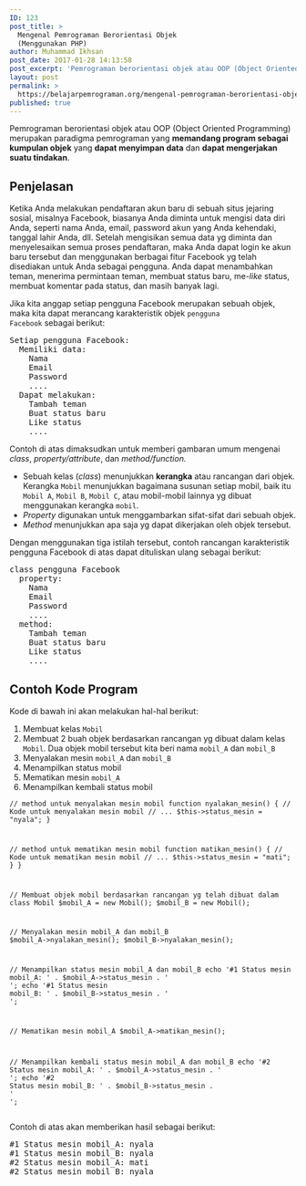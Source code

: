 ```yaml
---
ID: 123
post_title: >
  Mengenal Pemrograman Berorientasi Objek
  (Menggunakan PHP)
author: Muhammad Ikhsan
post_date: 2017-01-28 14:13:58
post_excerpt: 'Pemrograman berorientasi objek atau OOP (Object Oriented Programming) merupakan paradigma pemrograman yang <strong>memandang program sebagai kumpulan objek</strong> yang <strong>dapat menyimpan data</strong> dan <strong>dapat mengerjakan suatu tindakan</strong>.'
layout: post
permalink: >
  https://belajarpemrograman.org/mengenal-pemrograman-berorientasi-objek-menggunakan-php/
published: true
---
```

Pemrograman berorientasi objek atau OOP (Object Oriented Programming) merupakan paradigma pemrograman yang <strong>memandang program sebagai kumpulan objek</strong> yang <strong>dapat menyimpan data</strong> dan <strong>dapat mengerjakan suatu tindakan</strong>.
<h2>Penjelasan</h2>
Ketika Anda melakukan pendaftaran akun baru di sebuah situs jejaring sosial, misalnya Facebook, biasanya Anda diminta untuk mengisi data diri Anda, seperti nama Anda, email, password akun yang Anda kehendaki, tanggal lahir Anda, dll. Setelah mengisikan semua data yg diminta dan menyelesaikan semua proses pendaftaran, maka Anda dapat login ke akun baru tersebut dan menggunakan berbagai fitur Facebook yg telah disediakan untuk Anda sebagai pengguna. Anda dapat menambahkan teman, menerima permintaan teman, membuat status baru, me-<em>like</em> status, membuat komentar pada status, dan masih banyak lagi.

Jika kita anggap setiap pengguna Facebook merupakan sebuah objek, maka kita dapat merancang karakteristik objek <code>pengguna Facebook</code> sebagai berikut:
<pre>Setiap pengguna Facebook:
  Memiliki data:
    Nama
    Email
    Password
    ....
  Dapat melakukan:
    Tambah teman
    Buat status baru
    Like status
    ....</pre>
Contoh di atas dimaksudkan untuk memberi gambaran umum mengenai <em>class</em>, <em>property/attribute</em>, dan <em>method/function.</em>
<ul>
 	<li>Sebuah kelas (<em>class</em>) menunjukkan <strong>kerangka</strong> atau rancangan dari objek. Kerangka <code>Mobil</code> menunjukkan bagaimana susunan setiap mobil, baik itu <code>Mobil A</code>, <code>Mobil B</code>, <code>Mobil C</code>, atau mobil-mobil lainnya yg dibuat menggunakan kerangka <code>mobil</code>.</li>
 	<li><em>Property</em> digunakan untuk menggambarkan sifat-sifat dari sebuah objek.</li>
 	<li><em>Method</em> menunjukkan apa saja yg dapat dikerjakan oleh objek tersebut.</li>
</ul>
Dengan menggunakan tiga istilah tersebut, contoh rancangan karakteristik pengguna Facebook di atas dapat dituliskan ulang sebagai berikut:
<pre>class pengguna Facebook
  property:
    Nama
    Email
    Password
    ....
  method:
    Tambah teman
    Buat status baru
    Like status
    ....</pre>
<h2>Contoh Kode Program</h2>
Kode di bawah ini akan melakukan hal-hal berikut:
<ol>
 	<li>Membuat kelas <code>Mobil</code></li>
 	<li>Membuat 2 buah objek berdasarkan rancangan yg dibuat dalam kelas <code>Mobil</code>. Dua objek mobil tersebut kita beri nama <code>mobil_A</code> dan <code>mobil_B</code></li>
 	<li>Menyalakan mesin <code>mobil_A</code> dan <code>mobil_B</code></li>
 	<li>Menampilkan status mobil</li>
 	<li>Mematikan mesin <code>mobil_A</code></li>
 	<li>Menampilkan kembali status mobil</li>
</ol>
<pre><code class="language-php line-numbers"><?php
// Membuat rancangan Mobil
class Mobil {
  // Beberapa property yg dimiliki oleh Mobil: warna, merek, kecepatan_maksimum, status_mesin (status mesin nyala atau mati)
  public $warna;
  public $merek;
  public $kecepatan_maksimum;
  public $status_mesin = "mati";
  
  // method untuk menyalakan mesin mobil
  function nyalakan_mesin() {
    // Kode untuk menyalakan mesin mobil
    // ...
    $this->status_mesin = "nyala";
  }
  
  // method untuk mematikan mesin mobil
  function matikan_mesin() {
    // Kode untuk mematikan mesin mobil
    // ...
    $this->status_mesin = "mati";
  }
}

// Membuat objek mobil berdasarkan rancangan yg telah dibuat dalam class Mobil
$mobil_A = new Mobil();
$mobil_B = new Mobil();

// Menyalakan mesin mobil_A dan mobil_B
$mobil_A->nyalakan_mesin();
$mobil_B->nyalakan_mesin();

// Menampilkan status mesin mobil_A dan mobil_B
echo '#1 Status mesin mobil_A: ' . $mobil_A->status_mesin . '<br>';
echo '#1 Status mesin mobil_B: ' . $mobil_B->status_mesin . '<br>';

// Mematikan mesin mobil_A
$mobil_A->matikan_mesin();

// Menampilkan kembali status mesin mobil_A dan mobil_B
echo '#2 Status mesin mobil_A: ' . $mobil_A->status_mesin . '<br>';
echo '#2 Status mesin mobil_B: ' . $mobil_B->status_mesin . '<br>';</code></pre>
Contoh di atas akan memberikan hasil sebagai berikut:
<pre>#1 Status mesin mobil_A: nyala
#1 Status mesin mobil_B: nyala
#2 Status mesin mobil_A: mati
#2 Status mesin mobil_B: nyala</pre>